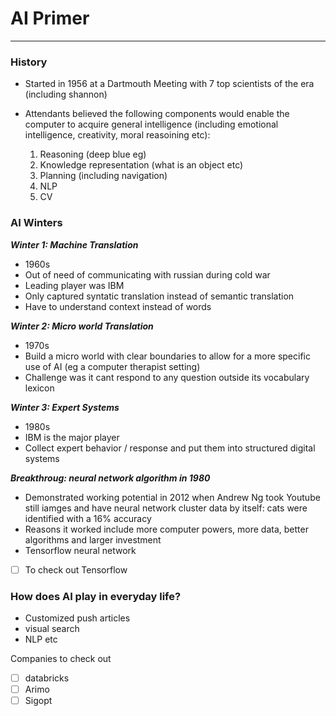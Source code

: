 # AI Primer
---

### History
- Started in 1956 at a Dartmouth Meeting with 7 top scientists of the era (including shannon)
- Attendants believed the following components would enable the computer to acquire general intelligence (including emotional intelligence, creativity, moral reasoining etc):

	1. Reasoning (deep blue eg)
	2. Knowledge representation (what is an object etc)
	3. Planning (including navigation)
	4. NLP
	5. CV

### AI Winters

**_Winter 1: Machine Translation_**    

- 1960s 
- Out of need of communicating with russian during cold war
- Leading player was IBM
- Only captured syntatic translation instead of semantic translation
- Have to understand context instead of words

**_Winter 2: Micro world Translation_**    

- 1970s
- Build a micro world with clear boundaries to allow for a more specific use of AI (eg a computer therapist setting)
- Challenge was it cant respond to any question outside its vocabulary lexicon

**_Winter 3: Expert Systems_**    

- 1980s
- IBM is the major player
- Collect expert behavior / response and put them into structured digital systems

**_Breakthroug: neural network algorithm in 1980_**

- Demonstrated working potential in 2012 when Andrew Ng took Youtube still iamges and have neural network cluster data by itself: cats were identified with a 16% accuracy     
- Reasons it worked include more computer powers, more data, better algorithms and larger investment
- Tensorflow neural network 
- [ ] To check out Tensorflow

### How does AI play in everyday life?

- Customized push articles
- visual search
- NLP etc

Companies to check out

- [ ] databricks
- [ ] Arimo
- [ ] Sigopt